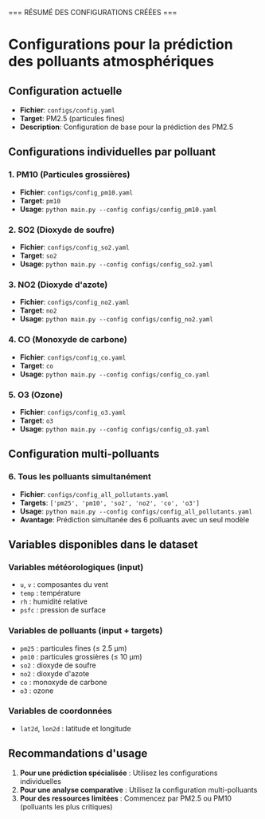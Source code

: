 === RÉSUMÉ DES CONFIGURATIONS CRÉÉES ===

# Configurations pour la prédiction des polluants atmosphériques

## Configuration actuelle
- **Fichier**: `configs/config.yaml`
- **Target**: PM2.5 (particules fines)
- **Description**: Configuration de base pour la prédiction des PM2.5

## Configurations individuelles par polluant

### 1. PM10 (Particules grossières)
- **Fichier**: `configs/config_pm10.yaml`
- **Target**: `pm10`
- **Usage**: `python main.py --config configs/config_pm10.yaml`

### 2. SO2 (Dioxyde de soufre)
- **Fichier**: `configs/config_so2.yaml` 
- **Target**: `so2`
- **Usage**: `python main.py --config configs/config_so2.yaml`

### 3. NO2 (Dioxyde d'azote)
- **Fichier**: `configs/config_no2.yaml`
- **Target**: `no2`
- **Usage**: `python main.py --config configs/config_no2.yaml`

### 4. CO (Monoxyde de carbone)
- **Fichier**: `configs/config_co.yaml`
- **Target**: `co`
- **Usage**: `python main.py --config configs/config_co.yaml`

### 5. O3 (Ozone)
- **Fichier**: `configs/config_o3.yaml`
- **Target**: `o3`
- **Usage**: `python main.py --config configs/config_o3.yaml`

## Configuration multi-polluants

### 6. Tous les polluants simultanément
- **Fichier**: `configs/config_all_pollutants.yaml`
- **Targets**: `['pm25', 'pm10', 'so2', 'no2', 'co', 'o3']`
- **Usage**: `python main.py --config configs/config_all_pollutants.yaml`
- **Avantage**: Prédiction simultanée des 6 polluants avec un seul modèle

## Variables disponibles dans le dataset

### Variables météorologiques (input)
- `u`, `v` : composantes du vent
- `temp` : température
- `rh` : humidité relative  
- `psfc` : pression de surface

### Variables de polluants (input + targets)
- `pm25` : particules fines (≤ 2.5 μm)
- `pm10` : particules grossières (≤ 10 μm)
- `so2` : dioxyde de soufre
- `no2` : dioxyde d'azote
- `co` : monoxyde de carbone
- `o3` : ozone

### Variables de coordonnées
- `lat2d`, `lon2d` : latitude et longitude

## Recommandations d'usage

1. **Pour une prédiction spécialisée** : Utilisez les configurations individuelles
2. **Pour une analyse comparative** : Utilisez la configuration multi-polluants
3. **Pour des ressources limitées** : Commencez par PM2.5 ou PM10 (polluants les plus critiques)


